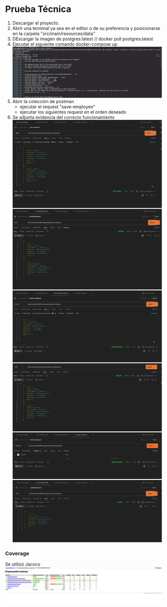 # Prueba Técnica 

1) Descargar el proyecto.
2) Abrir una terminal ya sea en el editor o de su preferencia y posicionarse en la carpeta "src/main/resources/data"
3) DEscargar la imagen de postgres:latest // docker pull postgres:latest
4) Ejecutar el siguiente comando docker-compose up ![docker-compose-up.png](src/main/resources/img/docker-compose-up.png)
5) Abrir la colección de postman 
    - ejecutar el request "save-employee"
    - ejecutar los siguientes request en el orden deseado
6) Se adjunta evidencia del correcto funcionamiento
![inserts.png](src/main/resources/img/inserts.png)
![getall.png](src/main/resources/img/getall.png)
![patch.png](src/main/resources/img/patch.png)
![validarCambioPatch.png](src/main/resources/img/validarCambioPatch.png)
![delete.png](src/main/resources/img/delete.png)
![validarDelete.png](src/main/resources/img/validarDelete.png)

### Coverage
Se utilizó Jacoco 
![cobertura.png](src/main/resources/img/cobertura.png)